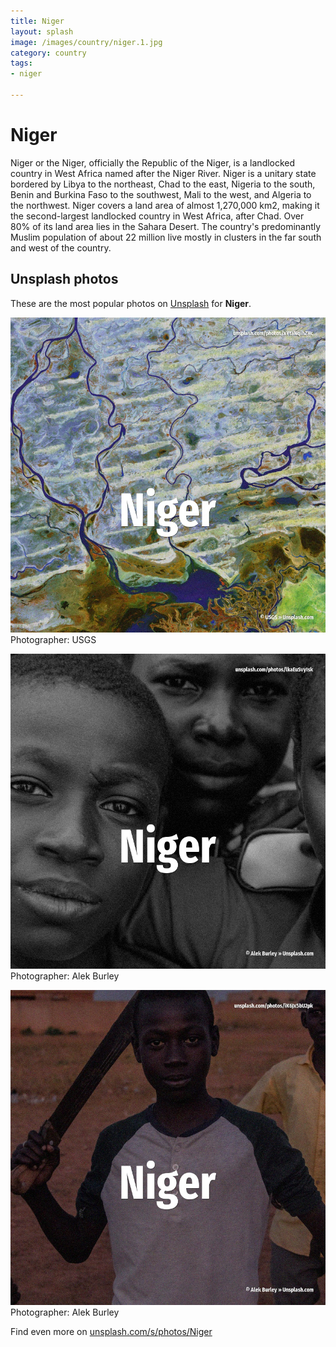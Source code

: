 ```yaml
---
title: Niger
layout: splash
image: /images/country/niger.1.jpg
category: country
tags:
- niger

---
```

# Niger

Niger or the Niger, officially the Republic of the Niger,  is a landlocked country in West Africa 
named after the Niger River.
Niger is a unitary state bordered by Libya to the northeast, Chad to the east, Nigeria to the 
south, Benin and Burkina Faso to the southwest, Mali to the west, and Algeria to the northwest.
Niger covers a land area of almost 1,270,000 km2, making it the second-largest landlocked country 
in West Africa, after Chad.
Over 80% of its land area lies in the Sahara Desert.
The country's predominantly Muslim population of about 22 million live mostly in clusters in the 
far south and west of the country.

 
## Unsplash photos
These are the most popular photos on [Unsplash](https://unsplash.com) for **Niger**.
 
![Niger](/images/country/niger.1.jpg)
Photographer:  USGS
 
![Niger](/images/country/niger.2.jpg)
Photographer:  Alek Burley
 
![Niger](/images/country/niger.3.jpg)
Photographer:  Alek Burley
 
Find even more on [unsplash.com/s/photos/Niger](https://unsplash.com/s/photos/Niger)
 
